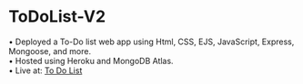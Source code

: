 # ToDoList-V2
• Deployed a To-Do list web app using Html, CSS, EJS, JavaScript, Express, Mongoose, and more. </br>
• Hosted using Heroku and MongoDB Atlas.</br>
• Live at: <a href="https://mighty-hollows-69947.herokuapp.com/?fbclid=IwAR3DIXbE0nSAdAxjh-sd-_1ZA0Zeppq0wZd4ElYcKx2amJjn938ZCyDts-E">To Do List</a>
